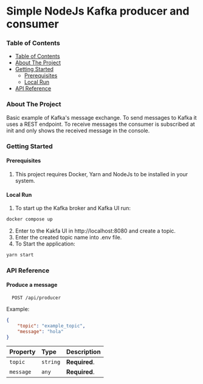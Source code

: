 # Simple NodeJs Kafka producer and consumer

### Table of Contents

- [Table of Contents](#table-of-contents)
- [About The Project](#about-the-project)
- [Getting Started](#getting-started)
  - [Prerequisites](#prerequisites)
  - [Local Run](#local-run)
- [API Reference](#api-reference)

### About The Project
Basic example of Kafka's message exchange.
To send messages to Kafka it uses a REST endpoint.
To receive messages the consumer is subscribed at init and only shows the received message in the console.

### Getting Started

#### Prerequisites
1. This project requires Docker, Yarn and NodeJs to be installed in your system.

#### Local Run
1. To start up the Kafka broker and Kafka UI run:
```sh
docker compose up
```
2. Enter to the Kakfa UI in http://localhost:8080 and create a topic.
3. Enter the created topic name into .env file.
4. To Start the application:
```sh
yarn start
```

### API Reference

#### Produce a message

```http
  POST /api/producer
```

Example:

```json
{
    "topic": "example_topic",
    "message": "hola"
}
```

| Property  | Type     | Description                |
| :-------- | :------- | :------------------------- |
| `topic`   | `string` | **Required**.              |
| `message` | `any`    | **Required**.              |
